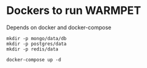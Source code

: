 # Dockers to run WARMPET

Depends on docker and docker-compose

``` shell
mkdir -p mongo/data/db
mkdir -p postgres/data
mkdir -p redis/data

docker-compose up -d
```
